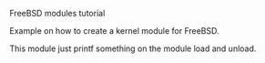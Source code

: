 FreeBSD modules tutorial

Example on how to create a kernel module for FreeBSD.


This module just printf something on the module load and unload.

